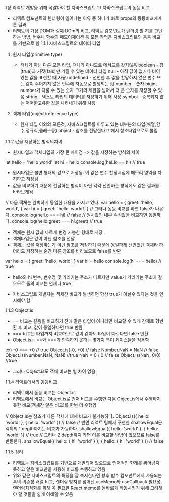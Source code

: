 1장 리액트 개발을 위해 꼭알아야 할 자바스크립트
1.1 자바스크립트의 동등 비교
- 리액트 컴포넌트의 렌더링이 일어나는 이유 중 하나가 바로 props의 동등비교에따른 결과
- 리액트의 가상 DOM과 실제 DOm의 비교, 리액트 컴포넌트가 렌더링 할 지를 판단하는 방법, 변수나 함수의 메모이제이션 등 모든 작업은 자바스크립트의 동등 비교를 기반으로 함
1.1.1 자바스크립트의 데이터 타입
 1) 원시 타입(primitive type) 
    - 객체가 아닌 다른 모든 타입, 객체가 아니므로 메서드를 갖지않음
    boolean - 참(true)과 거짓(fals)만 가질 수 있는 데이터 타입
    null - 아직 값이 없거나 비어 있는 값을 표현할 때 사용
    undefined - 선언한 후 값을 할당하지 않은 변수 또는 값이 주어지지 않은 인수에 자동으로 할당되는 값
    number - 숫자
    bigint - number가 다룰 수 있는 숫자 크기의 제한을 넘어서 더 큰 숫자를 저장할 수 있음
    string - 텍스트 타입의 데이터를 저장하기 위해 사용
    symbol - 중복되지 않는 어떠한고유한 값을 나타내기 위해 사용

 2) 객체 타입(object/reference type) 
    - 원시 타입 이외의 모든것, 자바스크립트를 이루고 있는 대부분의 타입(배열,함수,정규식,클래스등)
    object - 참조를 전달한다고 해서 참조타입으로도 불림

1.1.2 값을 저장하는 방식의차이
- 원시타입과 객체타입의 가장 큰 차이점 => 값을 저장하는 방식의 차이

let hello = 'hello world' 
let hi = hello
console.log(hel.Io == hi) // true

- 원시타입은 불변 형태의 값으로 저장됨. 이 값은 변수 할당시점에 메모리 영역을 차지하고 저장됨
- 값을 비교하기 때문에 전달하는 방식이 아닌 각각 선언하는 방식에도 같은 결과를 바라보게됨

// 다음 객체는 완벽하게 동일한 내용을 가지고 있다.
 var hello = { 
greet: 'hello, world',
 }
 var hi = { 
greet: 'hello, world1,
 }
 // 그러나 동등 비교를 하면 false가 나온다. 
console.log(hell.o === hi) // false
 // 원시값인 내부 속성값을 비교하면 동일하다.
 console.log(hello.greet === hi.greet) // true

 - 객체는 원시 값과 다르게 변경 가능한 형태로 저장
 - 객체타입은 값이 아닌 참조를 전달
 - 객체는 값을 저장하는게 아닌 참조를 저장하기 때문에 동일하게 선언했던 객체라 하더라도 저장하는 순간 다른 참조를 바라보므로 false를 반환

 var hello = {
 greet: ’hello, world',
 }
 var hi = hello
 console.log(hi === hello) // true

  - hello와 hi 변수, 변수명 및 가리키는 주소가 다르지만 value가 가리키는 주소가 같으므로 둘의 비교는 언제나 true

  - 자바스크립트 개발자는 객체간 비교가 발생하면 항상 true가 아닐수 있다는 것을 인지해야 함

1.1.3 Object.is
 - == 비교는 같음을 비교하기 전에 같은 타입이 아니라면 비교할 수 있게 강제로 형변환 후 비교, 값이 동일하다면 true 반환
 - === 비교는 타입까지 비교하므로 값이 같아도 타입이 다르다면 false 반환
 - Object.is는 ==와 ===가 만족하지 못하는 몇가지 특이 케이스들을 적용함

 ex) 
 -0 === +0 // true 
 Object.is(-0, +0) // false
 Number.NaN = NaN // false
 Object.is(Number.NaN, NaN) //true
 NaN = 0 / 0 // false
 Object.is(NaN, 0/0) //true

  - 그러나 Object.is도 객체 비교는 별 차이 없음

1.1.4 리액트에서의 동등비교
 - 리액트에서 동등 비교는 Object.is
 - 리액트에서 비교는 Object.is로 먼저 비교를 수행한 다음 Object.is에서 수행하지 못한 비교(객체간 얕은 비교)를 한번 더 수행함

 // Object.is는 참조가 다른 객체에 대해 비교가 불가능하다.
 Object.is({ hello: 'world' }, { hello: 'world' }) // false
 // 반면 리액트 팀에서 구현한 shallowEqual은 객체의 1 depth까지는 비교가 가능하다.
 shallowEqual({ hello: 'world' }, { hello: 'world' }) // true
 // 그러나 2 depth까지 가면 이를 비교할 방법이 없으므로 false를 반환한다.
 shallowEqual({ hello: { hi: 'world' } }, { hello: { hi: 'world' } }) // false

1.1.5 정리
 - 리액트는 자바스크립트를 기반으로 개발되어 있으므로 언어적인 한계를 뛰어넘지 못하고 얕은 비교만을 사용해 비교를 수행하고 있음
 - 위와 같은 자바스크립트의 특징을 잘 숙지한다면 향후 함수 컴포넌트에서 사용되는 훅의 의존성 배열 비교, 렌더링 방지를 넘어선 useMemo와 useCallback 필요성, 렌더링최적화를 위해 꼭 필요한 React.memo를 올바르게 작동시키기 위해 고려해야 할 것들을 쉽게 이해할 수 있음